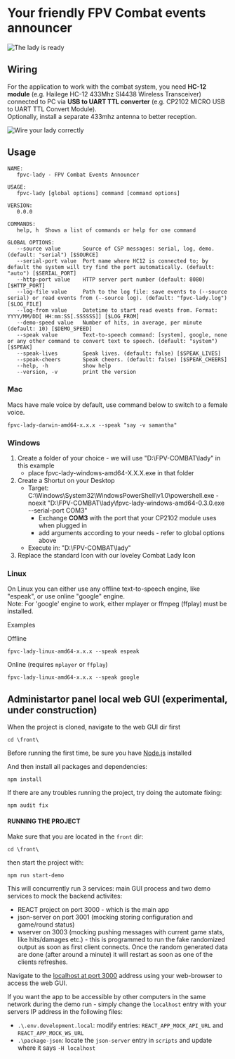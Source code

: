 # Your friendly FPV Combat events announcer

<img src="LadyAnnouncer.jpg" title="The lady is ready" align="center" />

## Wiring

For the application to work with the combat system, you need **HC-12 module** (e.g. Hailege HC-12 433Mhz SI4438 Wireless Transceiver) connected to PC via **USB to UART TTL converter** (e.g. CP2102 MICRO USB to UART TTL Convert Module).  
Optionally, install a separate 433mhz antenna to better reception.

<img src="LadyWiring.jpg" title="Wire your lady correctly" align="center" />

## Usage
```
NAME:
   fpvc-lady - FPV Combat Events Announcer

USAGE:
   fpvc-lady [global options] command [command options]

VERSION:
   0.0.0

COMMANDS:
   help, h  Shows a list of commands or help for one command

GLOBAL OPTIONS:
   --source value       Source of CSP messages: serial, log, demo. (default: "serial") [$SOURCE]
   --serial-port value  Port name where HC12 is connected to; by default the system will try find the port automatically. (default: "auto") [$SERIAL_PORT]
   --http-port value    HTTP server port number (default: 8080) [$HTTP_PORT]
   --log-file value     Path to the log file: save events to (--source serial) or read events from (--source log). (default: "fpvc-lady.log") [$LOG_FILE]
   --log-from value     Datetime to start read events from. Format: YYYY/MM/DD[ HH:mm:SS[.SSSSSS]] [$LOG_FROM]
   --demo-speed value   Number of hits, in average, per minute (default: 10) [$DEMO_SPEED]
   --speak value        Text-to-speech command: [system], google, none or any other command to convert text to speech. (default: "system") [$SPEAK]
   --speak-lives        Speak lives. (default: false) [$SPEAK_LIVES]
   --speak-cheers       Speak cheers. (default: false) [$SPEAK_CHEERS]
   --help, -h           show help
   --version, -v        print the version
```

### Mac

Macs have male voice by default, use command below to switch to a female voice.
```
fpvc-lady-darwin-amd64-x.x.x --speak "say -v samantha"
```

### Windows

1. Create a folder of your choice - we will use "D:\FPV-COMBAT\lady" in this example
   - place fpvc-lady-windows-amd64-X.X.X.exe in that folder
2. Create a Shortut on your Desktop
   - Target: C:\Windows\System32\WindowsPowerShell\v1.0\powershell.exe -noexit "D:\FPV-COMBAT\lady\fpvc-lady-windows-amd64-0.3.0.exe --serial-port COM3"
     - Exchange **COM3** with the port that your CP2102 module uses when plugged in
     - add arguments according to your needs - refer to global options above
   - Execute in: "D:\FPV-COMBAT\lady\"
3. Replace the standard Icon with our loveley Combat Lady Icon

### Linux

On Linux you can either use any offline text-to-speech engine, like "espeak", or use online "google" engine.  
Note: For 'google' engine to work, either mplayer or ffmpeg (ffplay) must be installed.

Examples  

Offline
```
fpvc-lady-linux-amd64-x.x.x --speak espeak
```
Online (requires `mplayer` or `ffplay`)
```
fpvc-lady-linux-amd64-x.x.x --speak google
```

## Administartor panel local web GUI (experimental, under construction)
When the project is cloned, navigate to the web GUI dir first
```
cd \front\
```

Before running the first time, be sure you have [Node.js](https://nodejs.org/en) installed 

And then install all packages and dependencies:

```
npm install
```

If there are any troubles running the project, try doing the automate fixing:

```
npm audit fix
```

#### RUNNING THE PROJECT
Make sure that you are located in the `front` dir:
```
cd \front\
```

then start the project with:
```
npm run start-demo
```

This will concurrently run 3 services: main GUI process and two demo services to mock the backend activites:
* REACT project on port 3000 - which is the main app
* json-server on port 3001 (mocking storing configuration and game/round status)
* wserver on 3003 (mocking pushing messages with current game stats, like hits/damages etc.) - this is programmed to run the fake randomized output as soon as first client connects. Once the random generated data are done (after around a minute) it will restart as soon as one of the clients refreshes.

Navigate to the [localhost at port 3000](http://localhost:3000) address using your web-browser to access the web GUI.

If you want the app to be accessible by other computers in the same network during the demo run - simply change the `localhost` entry with your servers IP address in the following files:
* `.\.env.development.local`: modify entries: `REACT_APP_MOCK_API_URL` and `REACT_APP_MOCK_WS_URL`
* `.\package-json`: locate the `json-server` entry in `scripts` and update where it says `-H localhost`
